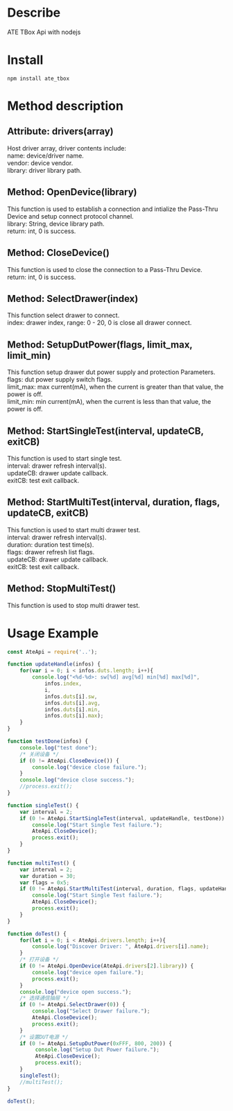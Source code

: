 # Describe

ATE TBox Api with nodejs

# Install

```shell
npm install ate_tbox
```

# Method description

##  Attribute: drivers(array)

Host driver array, driver contents include:<br>
name: device/driver name.<br>
vendor: device vendor.<br>
library: driver library path.<br>

## Method: OpenDevice(library)

This function is used to establish a connection and intialize the Pass-Thru Device and setup connect protocol channel.<br>
library: String, device library path.<br>
return: int, 0 is success.<br>

## Method: CloseDevice()

This function is used to close the connection to a Pass-Thru Device.<br>
return: int, 0 is success.<br>

## Method: SelectDrawer(index)

This function select drawer to connect.<br>
index: drawer index, range: 0 - 20, 0 is close all drawer connect.<br>

## Method: SetupDutPower(flags, limit_max, limit_min)

This function setup drawer dut power supply and protection Parameters.<br>
flags: dut power supply switch flags.<br>
limit_max: max current(mA), when the current is greater than that value, the power is off.<br>
limit_min: min current(mA), when the current is less than that value, the power is off.<br>

## Method: StartSingleTest(interval, updateCB, exitCB)

This function is used to start single test.<br>
interval: drawer refresh interval(s).<br>
updateCB: drawer update callback.<br>
exitCB: test exit callback.<br>

## Method: StartMultiTest(interval, duration, flags, updateCB, exitCB)

This function is used to start multi drawer test.<br>
interval: drawer refresh interval(s).<br>
duration: duration test time(s).<br>
flags: drawer refresh list flags.<br>
updateCB: drawer update callback.<br>
exitCB: test exit callback.<br>

## Method: StopMultiTest()

This function is used to stop multi drawer test.<br>

# Usage Example

```javascript
const AteApi = require('..');

function updateHandle(infos) {
    for(var i = 0; i < infos.duts.length; i++){
        console.log("<%d-%d>: sw[%d] avg[%d] min[%d] max[%d]", 
            infos.index,
            i, 
            infos.duts[i].sw,
            infos.duts[i].avg,
            infos.duts[i].min,
            infos.duts[i].max);
    }   
}

function testDone(infos) {
    console.log("test done");   
    /* 关闭设备 */
    if (0 != AteApi.CloseDevice()) {
        console.log("device close failure.");
    }
    console.log("device close success."); 
    //process.exit();
}

function singleTest() {
    var interval = 2;
    if (0 != AteApi.StartSingleTest(interval, updateHandle, testDone)) {
        console.log("Start Single Test failure."); 
        AteApi.CloseDevice();
        process.exit();
    } 
}

function multiTest() {
    var interval = 2;
    var duration = 30;
    var flags = 0x5;
    if (0 != AteApi.StartMultiTest(interval, duration, flags, updateHandle, testDone)) {
        console.log("Start Single Test failure."); 
        AteApi.CloseDevice();
        process.exit();
    } 
}

function doTest() {
    for(let i = 0; i < AteApi.drivers.length; i++){
        console.log("Discover Driver: ", AteApi.drivers[i].name);
    }
    /* 打开设备 */
    if (0 != AteApi.OpenDevice(AteApi.drivers[2].library)) {
        console.log("device open failure."); 
        process.exit();
    } 
    console.log("device open success."); 
    /* 选择通信抽屉 */
    if (0 != AteApi.SelectDrawer(0)) {
        console.log("Select Drawer failure."); 
        AteApi.CloseDevice();
        process.exit();
    } 
    /* 设置DUT电源 */
    if (0 != AteApi.SetupDutPower(0xFFF, 800, 200)) {
         console.log("Setup Dut Power failure."); 
         AteApi.CloseDevice();
         process.exit();
    } 
    singleTest();
    //multiTest();
}

doTest();
```